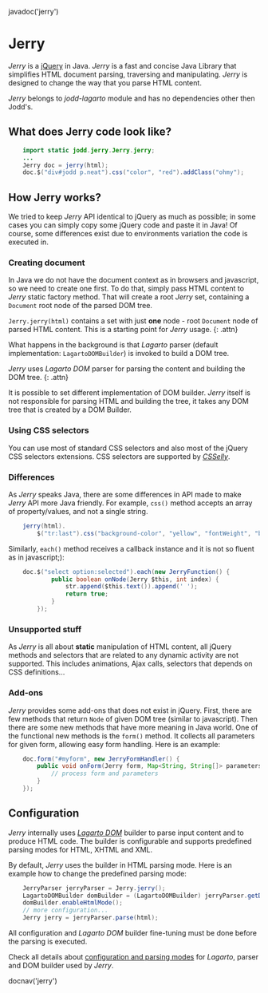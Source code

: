 <js>javadoc('jerry')</js>

# Jerry

*Jerry* is a [jQuery][1] in Java. *Jerry* is a fast and
concise Java Library that simplifies HTML document parsing, traversing
and manipulating. *Jerry* is designed to change the way that you parse
HTML content.

*Jerry* belongs to <var>jodd-lagarto</var> module and has no dependencies
other then Jodd's.

## What does Jerry code look like?

~~~~~ java
    import static jodd.jerry.Jerry.jerry;
    ...
    Jerry doc = jerry(html);
    doc.$("div#jodd p.neat").css("color", "red").addClass("ohmy");
~~~~~

## How Jerry works?

We tried to keep *Jerry* API identical to jQuery as much as possible; in
some cases you can simply copy some jQuery code and paste it in Java! Of
course, some differences exist due to environments variation the code is
executed in.

### Creating document

In Java we do not have the document context as in browsers and
javascript, so we need to create one first. To do that, simply pass HTML
content to *Jerry* static factory method. That will create a root
*Jerry* set, containing a `Document` root node of the parsed DOM tree.

`Jerry.jerry(html)` contains a set with just **one** node - root `Document`
node of parsed HTML content. This is a starting point for *Jerry* usage.
{: .attn}

What happens in the background is that *Lagarto* parser (default implementation:
`LagartoDOMBuilder`) is invoked to build a DOM tree.

*Jerry* uses *Lagarto DOM* parser for parsing the content and building the DOM tree.
{: .attn}

It is possible to set different implementation of DOM builder. *Jerry* itself
is not responsible for parsing HTML and building the tree, it takes any DOM
tree that is created by a DOM Builder.

### Using CSS selectors

You can use most of standard CSS selectors
and also most of the jQuery CSS selectors extensions. CSS selectors are
supported by [*CSSelly*](/doc/csselly).

### Differences

As *Jerry* speaks Java, there are some differences in API made to make
*Jerry* API more Java friendly. For example, `css()` method accepts an
array of property/values, and not a single string.

~~~~~ java
    jerry(html).
        $("tr:last").css("background-color", "yellow", "fontWeight", "bolder");
~~~~~

Similarly, `each()` method receives a callback instance and it is not so
fluent as in javascript;):

~~~~~ java
    doc.$("select option:selected").each(new JerryFunction() {
    		public boolean onNode(Jerry $this, int index) {
    			str.append($this.text()).append(' ');
    			return true;
    		}
    	});
~~~~~

### Unsupported stuff

As *Jerry* is all about **static** manipulation of HTML content, all
jQuery methods and selectors that are related to any dynamic activity
are not supported. This includes animations, Ajax calls, selectors that
depends on CSS definitions...

### Add-ons

*Jerry* provides some add-ons that does not exist in jQuery. First, there are
few methods that return `Node` of given DOM tree (similar to javascript).
Then there are some new methods that have more meaning in Java world. One of the
functional new methods is the `form()` method. It collects all parameters for
given form, allowing easy form handling. Here is an example:

~~~~~ java
    doc.form("#myform", new JerryFormHandler() {
        public void onForm(Jerry form, Map<String, String[]> parameters) {
            // process form and parameters
        }
    });
~~~~~


## Configuration

*Jerry* internally uses [*Lagarto DOM*](/doc/lagarto) builder to parse
input content and to produce HTML code. The builder is configurable and
supports predefined parsing modes for HTML, XHTML and XML.

By default, *Jerry* uses the builder in HTML parsing mode. Here is an
example how to change the predefined parsing mode:

~~~~~ java
    JerryParser jerryParser = Jerry.jerry();
    LagartoDOMBuilder domBuilder = (LagartoDOMBuilder) jerryParser.getDOMBuilder();
    domBuilder.enableHtmlMode();
    // more configuration...
    Jerry jerry = jerryParser.parse(html);
~~~~~

All configuration and *Lagarto DOM* builder fine-tuning must be done before
the parsing is executed.

Check all details about [configuration and parsing modes](/doc/lagarto/lagarto-properties.html) for *Lagarto*,
parser and DOM builder used by *Jerry*.

<js>docnav('jerry')</js>

[1]: http://jquery.com/